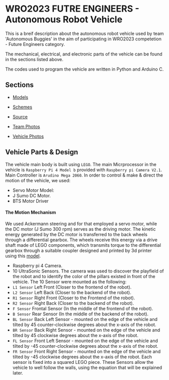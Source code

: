 
# WRO2023 FUTRE ENGINEERS - Autonomous Robot Vehicle

This is a breif description about the autonomous robot vehicle used by team 'Autonomous Buggies' in the aim of participating in WRO2023 competetion - Future Engineers category. 
 

The mechanical, electrical, and electronic parts of the vehicle can be found in the sections listed above.

The codes used to program the vehicle are written in Python and Arduino C.
## Sections

 - [Models](#)
 - [Schemes](#)
 - [Source](#)

- [Team Photos](#)
- [Vehicle Photos](#)



## Vehicle Parts & Design
The vehicle main body is built using `LEGO`.
The main Micrprocessor in the vehicle is `Raspberry Pi 4 Model b` provided with `Raspberry pi Camera V2.1`.
Main Controller is `Arudino Mega 2060`.
In order to control & make & direct the motion of the vehicle, we used:
- Servo Motor Model:
- J Sumo DC Motor.
- BTS Motor Driver
#### The Motion Mechanism 
We used Ackermann steering and for that employed a servo motor, while the DC motor (J Sumo 300 rpm) serves as the driving motor. The kinetic energy generated by the DC motor is transferred to the back wheels through a differential gearbox. The wheels receive this energy via a drive shaft made of LEGO components, which transmits torque to the differential gearbox through a suitable coupler designed and printed by 3d printer using this [model]().

- Raspberry pi 4 Camera.
- 10 UltraSonic Sensors.
The camera was used to discover the playfield of the robot and to identify the color of the pillars existed in front of the vehicle.
The 10 Sensor were mounted as the following:
- `L1 Sensor` Left Front (Closer to the frontend of the robot).
- `L2 Sensor` Left Back (Closer to the backend of the robot).
- `R1 Sensor` Right Front (Closer to the Frontend of the robot).
- `R2 Sensor` Right Back (Closer to the backend of the robot).
- `F Sensor` Frontal Sensor (In the middle of the frontend of the robot).
- `B Sensor` Rear Sensor (In the middle of the backend of the robot).
- `BL Sensor` Back Left Sensor - mounted on the edge of the vehicle and tilted by 45 counter-clockwise degrees about the x-axis of the robot.  
- `BR Sensor` Back Right Sensor - mounted on the edge of the vehicle and tilted by 45 clockwise degrees about the x-axis of the robot.
- `FL Sensor` Front Left Sensor - mounted on the edge of the vehicle and tilted by -45 counter-clockwise degrees about the x-axis of the robot.  
- `FR Sensor` Front Right Sensor - mounted on the edge of the vehicle and tilted by -45 clockwise degrees about the x-axis of the robot.
Each sensor is fixed into a squared LEGO piece. These Sensors allow the vehicle to well follow the walls, using the equation that will be explained later.


